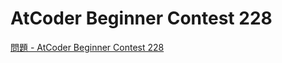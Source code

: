 AtCoder Beginner Contest 228
===

[問題 - AtCoder Beginner Contest 228](https://atcoder.jp/contests/abc228/tasks)